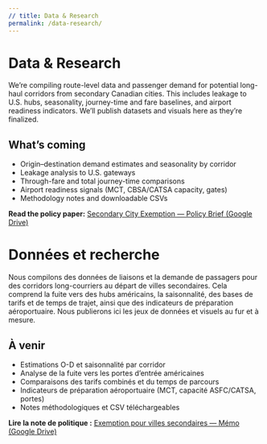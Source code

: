 ```yaml
---
// title: Data & Research
permalink: /data-research/
---
```


<div class="lang-en">
  <h1>Data & Research</h1>
  <p>We’re compiling route-level data and passenger demand for potential long-haul corridors from secondary Canadian cities. This includes leakage to U.S. hubs, seasonality, journey-time and fare baselines, and airport readiness indicators. We’ll publish datasets and visuals here as they’re finalized.</p>

  <h2>What’s coming</h2>
  <ul>
    <li>Origin–destination demand estimates and seasonality by corridor</li>
    <li>Leakage analysis to U.S. gateways</li>
    <li>Through-fare and total journey-time comparisons</li>
    <li>Airport readiness signals (MCT, CBSA/CATSA capacity, gates)</li>
    <li>Methodology notes and downloadable CSVs</li>
  </ul>

  <p><strong>Read the policy paper:</strong>
    <a href="{{ site.policy_paper_url }}" target="_blank" rel="noopener" onclick="trackPDFClick('Policy Brief', 'data-analysis')">
      Secondary City Exemption — Policy Brief (Google Drive)
    </a>

  </p>
</div>
<script>
function trackPDFClick(pdfName, sourceLocation) {
  gtag('event', 'pdf_download', {
    'pdf_name': pdfName,
    'source_location': sourceLocation,
    'link_url': event.target.href
  });
}
</script>
<div class="lang-fr">
  <h1>Données et recherche</h1>
  <p>Nous compilons des données de liaisons et la demande de passagers pour des corridors long-courriers au départ de villes secondaires. Cela comprend la fuite vers des hubs américains, la saisonnalité, des bases de tarifs et de temps de trajet, ainsi que des indicateurs de préparation aéroportuaire. Nous publierons ici les jeux de données et visuels au fur et à mesure.</p>

  <h2>À venir</h2>
  <ul>
    <li>Estimations O-D et saisonnalité par corridor</li>
    <li>Analyse de la fuite vers les portes d’entrée américaines</li>
    <li>Comparaisons des tarifs combinés et du temps de parcours</li>
    <li>Indicateurs de préparation aéroportuaire (MCT, capacité ASFC/CATSA, portes)</li>
    <li>Notes méthodologiques et CSV téléchargeables</li>
  </ul>

  <p><strong>Lire la note de politique&nbsp;:</strong>
    <a href="{{ site.policy_paper_fr_url }}" target="_blank" rel="noopener" onclick="trackPDFClick('Policy Brief FR', 'data-analysis')">
      Exemption pour villes secondaires — Mémo (Google Drive)
    </a>
  </p>
</div>

